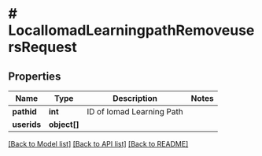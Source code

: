 # # LocalIomadLearningpathRemoveusersRequest

## Properties

Name | Type | Description | Notes
------------ | ------------- | ------------- | -------------
**pathid** | **int** | ID of Iomad Learning Path |
**userids** | **object[]** |  |

[[Back to Model list]](../../README.md#models) [[Back to API list]](../../README.md#endpoints) [[Back to README]](../../README.md)
